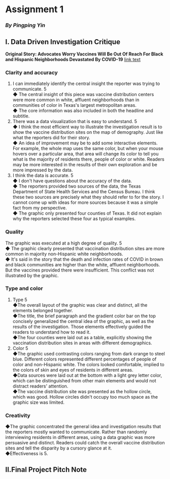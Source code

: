 # Assignment 1
### *By Pingping Yin* 
## I. Data Driven Investigation Critique  
**Original Story: Advocates Worry Vaccines Will Be Out Of Reach For Black and Hispanic Neighborhoods Devastated By COVID-19**  [link text](https://www.texastribune.org/2021/01/09/texas-coronavirus-vaccine-racial-inequality/)
### Clarity and accuracy 
1. I can immediately identify the central insight the reporter was trying to communicate.  5  
   ◆ The central insight of this piece was vaccine distribution centers were more common in white, affluent neighborhoods than in communities of color in Texas's largest metropolitan areas.  
   ◆ The core information was also included in both the headline and subtitle.  
2. There was a data visualization that is easy to understand. 5  
   ◆ I think the most efficient way to illustrate the investigation result is to show the vaccine distribution sites on the map of demography. Just like what the reporters did for their story.  
   ◆ An idea of improvement may be to add some interactive elements. For example, the whole map uses the same color, but when your mouse hovers over a particular area, that area will change its color to tell you what is the majority of residents there, people of color or white. Readers may be more interested in the results of their own exploration and be more impressed by the data.
3. I think the data is accurate. 5  
   ◆ I don't have questions about the accuracy of the data.  
   ◆ The reporters provided two sources of the data, the Texas Department of State Health Services and the Census Bureau. I think these two sources are precisely what they should refer to for the story. I cannot come up with ideas for more sources because it was a simple fact from my perspective.  
   ◆ The graphic only presented four counties of Texas. It did not explain why the reporters selected these four as typical examples. 
### Quality
The graphic was executed at a high degree of quality. 5  
  ◆ The graphic clearly presented that vaccination distribution sites are more common in majority non-Hispanic white neighborhoods.  
  ◆ It's said in the story that the death and infection rates of COVID in brown and black communities are higher than the white, affluent neighborhoods. But the vaccines provided there were insufficient. This conflict was not illustrated by the graphic.  
### Type and color 
1. Type 5  
  ◆The overall layout of the graphic was clear and distinct, all the elements belonged together.  
  ◆The title, the brief paragraph and the gradient color bar on the top concisely generalized the central idea of the graphic, as well as the results of the investigation. Those elements effectively guided the readers to understand how to read it.  
  ◆The four counties were laid out as a table, explicitly showing the vaccination distribution sites in areas with different demographics.  
2. Color 5  
  ◆The graphic used contrasting colors ranging from dark orange to steel blue. Different colors represented different percentages of people of color and non-Hispanic white. The colors looked comfortable, implied to the colors of skin and eyes of residents in different areas.  
  ◆Data sources were laid out at the bottom with a light grey letter color, which can be distinguished from other main elements and would not distract readers' attention.  
  ◆The vaccine distribution site was presented as the hollow circle, which was good. Hollow circles didn't occupy too much space as the graphic size was limited.  
### Creativity 
  ◆The graphic concentrated the general idea and investigation results that the reporters mostly wanted to communicate. Rather than randomly interviewing residents in different areas, using a data graphic was more persuasive and distinct. Readers could catch the overall vaccine distribution sites and tell the disparity by a cursory glance at it.  
  ◆Effectiveness is 5.  

## II.Final Project Pitch Note
